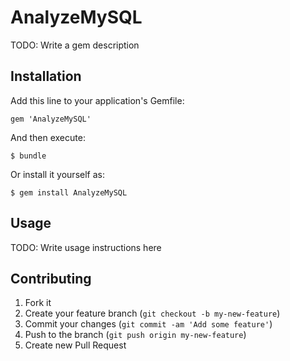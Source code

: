 # AnalyzeMySQL

TODO: Write a gem description

## Installation

Add this line to your application's Gemfile:

    gem 'AnalyzeMySQL'

And then execute:

    $ bundle

Or install it yourself as:

    $ gem install AnalyzeMySQL

## Usage

TODO: Write usage instructions here

## Contributing

1. Fork it
2. Create your feature branch (`git checkout -b my-new-feature`)
3. Commit your changes (`git commit -am 'Add some feature'`)
4. Push to the branch (`git push origin my-new-feature`)
5. Create new Pull Request
